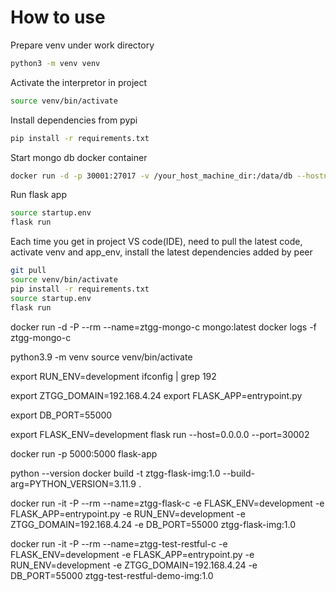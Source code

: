 # How to use
Prepare venv under work directory
```bash
python3 -m venv venv
```

Activate the interpretor in project
```bash 
source venv/bin/activate
```

Install dependencies from pypi
```bash 
pip install -r requirements.txt
```

Start mongo db docker container
```bash 
docker run -d -p 30001:27017 -v /your_host_machine_dir:/data/db --hostname ztgg_mongo  --name=ztgg_mongo mongo
```


Run flask app
```bash
source startup.env
flask run
```

Each time you get in project VS code(IDE), need to pull the latest code, activate venv and app_env, install the latest dependencies added by peer
```bash
git pull
source venv/bin/activate
pip install -r requirements.txt
source startup.env
flask run
```

docker run -d -P --rm --name=ztgg-mongo-c mongo:latest
docker logs -f ztgg-mongo-c

python3.9 -m venv
source venv/bin/activate


export RUN_ENV=development
ifconfig | grep 192             

export ZTGG_DOMAIN=192.168.4.24 
export FLASK_APP=entrypoint.py

export DB_PORT=55000

export FLASK_ENV=development
flask run --host=0.0.0.0 --port=30002


docker run -p 5000:5000 flask-app

python --version
docker build -t ztgg-flask-img:1.0 --build-arg=PYTHON_VERSION=3.11.9 .

docker run -it -P --rm --name=ztgg-flask-c -e FLASK_ENV=development -e FLASK_APP=entrypoint.py -e RUN_ENV=development -e ZTGG_DOMAIN=192.168.4.24 -e DB_PORT=55000 ztgg-flask-img:1.0

docker run -it -P --rm --name=ztgg-test-restful-c -e FLASK_ENV=development -e FLASK_APP=entrypoint.py -e RUN_ENV=development -e ZTGG_DOMAIN=192.168.4.24 -e DB_PORT=55000 ztgg-test-restful-demo-img:1.0
